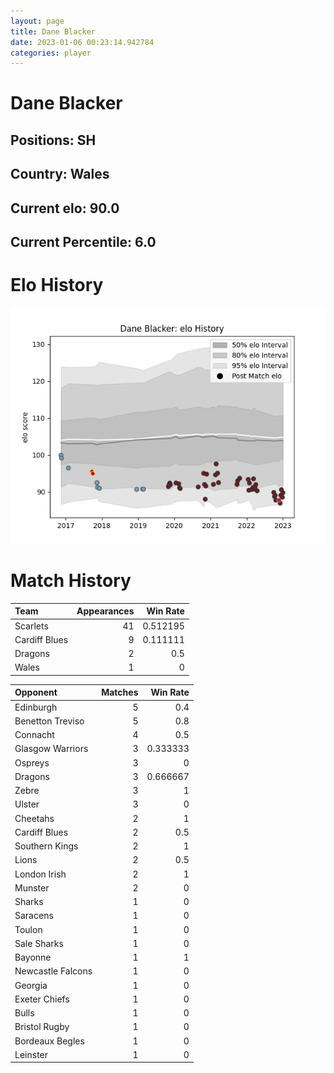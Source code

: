 ```yaml
---  
layout: page  
title: Dane Blacker  
date: 2023-01-06 00:23:14.942784  
categories: player  
---
```

# Dane Blacker

## Positions: SH

## Country: Wales

## Current elo: 90.0

## Current Percentile: 6.0

# Elo History


![elo history](history_DaneBlacker.png)
# Match History


| Team          |   Appearances |   Win Rate |
|:--------------|--------------:|-----------:|
| Scarlets      |            41 |   0.512195 |
| Cardiff Blues |             9 |   0.111111 |
| Dragons       |             2 |   0.5      |
| Wales         |             1 |   0        |

| Opponent          |   Matches |   Win Rate |
|:------------------|----------:|-----------:|
| Edinburgh         |         5 |   0.4      |
| Benetton Treviso  |         5 |   0.8      |
| Connacht          |         4 |   0.5      |
| Glasgow Warriors  |         3 |   0.333333 |
| Ospreys           |         3 |   0        |
| Dragons           |         3 |   0.666667 |
| Zebre             |         3 |   1        |
| Ulster            |         3 |   0        |
| Cheetahs          |         2 |   1        |
| Cardiff Blues     |         2 |   0.5      |
| Southern Kings    |         2 |   1        |
| Lions             |         2 |   0.5      |
| London Irish      |         2 |   1        |
| Munster           |         2 |   0        |
| Sharks            |         1 |   0        |
| Saracens          |         1 |   0        |
| Toulon            |         1 |   0        |
| Sale Sharks       |         1 |   0        |
| Bayonne           |         1 |   1        |
| Newcastle Falcons |         1 |   0        |
| Georgia           |         1 |   0        |
| Exeter Chiefs     |         1 |   0        |
| Bulls             |         1 |   0        |
| Bristol Rugby     |         1 |   0        |
| Bordeaux Begles   |         1 |   0        |
| Leinster          |         1 |   0        |